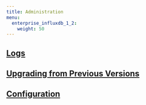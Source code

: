 ```yaml
---
title: Administration
menu:
  enterprise_influxdb_1_2:
    weight: 50
---
```


## [Logs](/enterprise_influxdb/v1.2/administration/logs/)

## [Upgrading from Previous Versions](/enterprise_influxdb/v1.2/administration/upgrading/)

## [Configuration](/enterprise_influxdb/v1.2/administration/configuration/)
